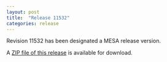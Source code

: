 ```yaml
---
layout: post
title:  "Release 11532"
categories: release
---
```


Revision 11532 has been designated a MESA release version.

A [ZIP file of this release][zip] is available for download.

[zip]:http://sourceforge.net/projects/mesa/files/releases/mesa-r11532.zip/download
